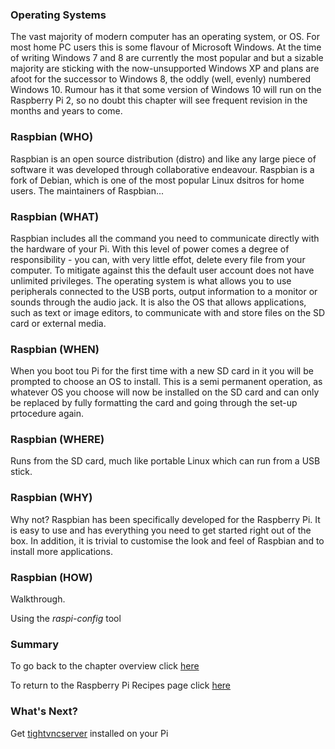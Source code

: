 
### Operating Systems

The vast majority of modern computer has an operating system, or OS. For most home PC users this is some flavour of Microsoft Windows. At the time of writing Windows 7 and 8 are currently the most popular and but a sizable majority are sticking with the now-unsupported Windows XP and plans are afoot for the successor to Windows 8, the oddly (well, evenly) numbered Windows 10. Rumour has it that some version of Windows 10 will run on the Raspberry Pi 2, so no doubt this chapter will see frequent revision in the months and years to come. 

### Raspbian (WHO)

Raspbian is an open source distribution (distro) and like any large piece of software it was developed through collaborative endeavour. Raspbian is a fork of Debian, which is one of the most popular Linux dsitros for home users. The maintainers of Raspbian...

### Raspbian (WHAT)

Raspbian includes all the command you need to communicate directly with the hardware of your Pi. With this level of power comes a degree of responsibility - you can, with very little effot, delete every file from your computer. To mitigate against this the default user account does not have unlimited privileges. The operating system is what allows you to use peripherals connected to the USB ports, output information to a monitor or sounds through the audio jack. It is also the OS that allows applications, such as text or image editors, to communicate with and store files on the SD card or external media. 

### Raspbian (WHEN)
When you boot tou Pi for the first time with a new SD card in it you will be prompted to choose an OS to install. This is a semi permanent operation, as whatever OS you choose will now be installed on the SD card and can only be replaced by fully formatting the card and going through the set-up prtocedure again.

### Raspbian (WHERE)
Runs from the SD card, much like portable Linux which can run from a USB stick. 

### Raspbian (WHY)
Why not? Raspbian has been specifically developed for the Raspberry Pi. It is easy to use and has everything you need to get started right out of the box. In addition, it is trivial to customise the look and feel of Raspbian and to install more applications.

### Raspbian (HOW)

Walkthrough.

Using the *raspi-config* tool

### Summary

To go back to the chapter overview click [here](http://domhnallohanlon.github.io/rpi/00overview.html)

To return to the Raspberry Pi Recipes page click [here](http://domhnallohanlon.github.io/rpi)

### What's Next?

Get [tightvncserver](http://domhnallohanlon.github.io/rpi/00tightvncserver.html) installed on your Pi